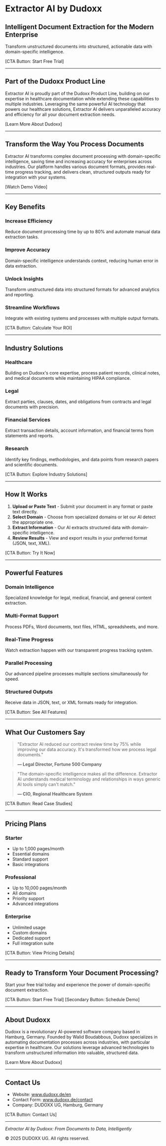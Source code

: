 # Extractor AI by Dudoxx

## Intelligent Document Extraction for the Modern Enterprise

Transform unstructured documents into structured, actionable data with domain-specific intelligence.

[CTA Button: Start Free Trial]

---

## Part of the Dudoxx Product Line

Extractor AI is proudly part of the Dudoxx Product Line, building on our expertise in healthcare documentation while extending these capabilities to multiple industries. Leveraging the same powerful AI technology that powers our healthcare solutions, Extractor AI delivers unparalleled accuracy and efficiency for all your document extraction needs.

[Learn More About Dudoxx]

---

## Transform the Way You Process Documents

Extractor AI transforms complex document processing with domain-specific intelligence, saving time and increasing accuracy for enterprises across industries. Our platform handles various document formats, provides real-time progress tracking, and delivers clean, structured outputs ready for integration with your systems.

[Watch Demo Video]

---

## Key Benefits

### Increase Efficiency
Reduce document processing time by up to 80% and automate manual data extraction tasks.

### Improve Accuracy
Domain-specific intelligence understands context, reducing human error in data extraction.

### Unlock Insights
Transform unstructured data into structured formats for advanced analytics and reporting.

### Streamline Workflows
Integrate with existing systems and processes with multiple output formats.

[CTA Button: Calculate Your ROI]

---

## Industry Solutions

### Healthcare
Building on Dudoxx's core expertise, process patient records, clinical notes, and medical documents while maintaining HIPAA compliance.

### Legal
Extract parties, clauses, dates, and obligations from contracts and legal documents with precision.

### Financial Services
Extract transaction details, account information, and financial terms from statements and reports.

### Research
Identify key findings, methodologies, and data points from research papers and scientific documents.

[CTA Button: Explore Industry Solutions]

---

## How It Works

1. **Upload or Paste Text** - Submit your document in any format or paste text directly.
2. **Select Domain** - Choose from specialized domains or let our AI detect the appropriate one.
3. **Extract Information** - Our AI extracts structured data with domain-specific intelligence.
4. **Review Results** - View and export results in your preferred format (JSON, text, XML).

[CTA Button: Try It Now]

---

## Powerful Features

### Domain Intelligence
Specialized knowledge for legal, medical, financial, and general content extraction.

### Multi-Format Support
Process PDFs, Word documents, text files, HTML, spreadsheets, and more.

### Real-Time Progress
Watch extraction happen with our transparent progress tracking system.

### Parallel Processing
Our advanced pipeline processes multiple sections simultaneously for speed.

### Structured Outputs
Receive data in JSON, text, or XML formats ready for integration.

[CTA Button: See All Features]

---

## What Our Customers Say

> "Extractor AI reduced our contract review time by 75% while improving our data accuracy. It's transformed how we process legal documents."
> 
> **— Legal Director, Fortune 500 Company**

> "The domain-specific intelligence makes all the difference. Extractor AI understands medical terminology and relationships in ways generic AI tools simply can't match."
> 
> **— CIO, Regional Healthcare System**

[CTA Button: Read Case Studies]

---

## Pricing Plans

### Starter
- Up to 1,000 pages/month
- Essential domains
- Standard support
- Basic integrations

### Professional
- Up to 10,000 pages/month
- All domains
- Priority support
- Advanced integrations

### Enterprise
- Unlimited usage
- Custom domains
- Dedicated support
- Full integration suite

[CTA Button: View Pricing Details]

---

## Ready to Transform Your Document Processing?

Start your free trial today and experience the power of domain-specific document extraction.

[CTA Button: Start Free Trial]
[Secondary Button: Schedule Demo]

---

## About Dudoxx

Dudoxx is a revolutionary AI-powered software company based in Hamburg, Germany. Founded by Walid Boudabbous, Dudoxx specializes in automating documentation processes across industries, with particular expertise in healthcare. Our solutions leverage advanced technologies to transform unstructured information into valuable, structured data.

[Learn More About Dudoxx]

---

## Contact Us

- Website: www.dudoxx.de/en
- Contact Form: www.dudoxx.de/contact
- Company: DUDOXX UG, Hamburg, Germany

[CTA Button: Contact Us]

---

*Extractor AI by Dudoxx: From Documents to Data, Intelligently*

© 2025 DUDOXX UG. All rights reserved.
